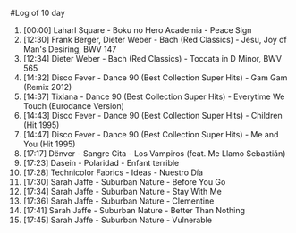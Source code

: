 #Log of 10 day

1. [00:00] Laharl Square - Boku no Hero Academia - Peace Sign
1. [12:30] Frank Berger, Dieter Weber - Bach (Red Classics) - Jesu, Joy of Man's Desiring, BWV 147
1. [12:34] Dieter Weber - Bach (Red Classics) - Toccata in D Minor, BWV 565
1. [14:32] Disco Fever - Dance 90 (Best Collection Super Hits) - Gam Gam (Remix 2012)
1. [14:37] Tixiana - Dance 90 (Best Collection Super Hits) - Everytime We Touch (Eurodance Version)
1. [14:43] Disco Fever - Dance 90 (Best Collection Super Hits) - Children (Hit 1995)
1. [14:47] Disco Fever - Dance 90 (Best Collection Super Hits) - Me and You (Hit 1995)
1. [17:17] Dënver - Sangre Cita - Los Vampiros (feat. Me Llamo Sebastián)
1. [17:23] Dasein - Polaridad - Enfant terrible
1. [17:28] Technicolor Fabrics - Ideas - Nuestro Día
1. [17:30] Sarah Jaffe - Suburban Nature - Before You Go
1. [17:34] Sarah Jaffe - Suburban Nature - Stay With Me
1. [17:36] Sarah Jaffe - Suburban Nature - Clementine
1. [17:41] Sarah Jaffe - Suburban Nature - Better Than Nothing
1. [17:45] Sarah Jaffe - Suburban Nature - Vulnerable
